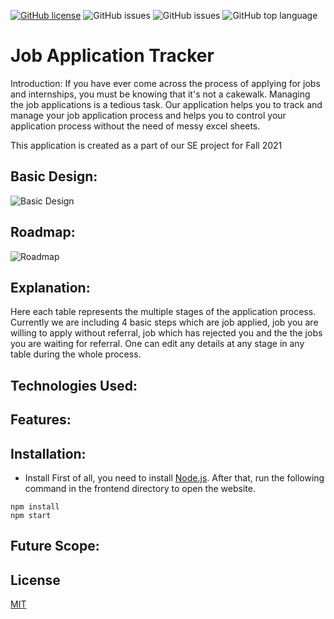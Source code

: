 [![GitHub license](https://img.shields.io/github/license/prithvish-doshi-17/application-tracking-system)](https://github.com/prithvish-doshi-17/application-tracking-system/blob/main/LICENSE)
![GitHub issues](https://img.shields.io/github/issues/prithvish-doshi-17/application-tracking-system)
![GitHub issues](https://img.shields.io/github/issues-closed/prithvish-doshi-17/application-tracking-system)
![GitHub top language](https://img.shields.io/github/languages/top/prithvish-doshi-17/application-tracking-system)

#      Job Application Tracker

Introduction:
If you have ever come across the process of applying for jobs and internships, you must be knowing that it's not a cakewalk. Managing the job applications is a tedious task. Our application helps you to track and manage your job application process and helps you to control your application process without the need of messy excel sheets.

This application is created as a part of our SE project for Fall 2021

## Basic Design:
![Basic Design](https://github.com/prithvish-doshi-17/application-tracking-system/blob/main/resources/Overall%20Design.PNG)

## Roadmap:
![Roadmap](https://github.com/prithvish-doshi-17/application-tracking-system/blob/main/resources/Roadmap.PNG)


## Explanation:
Here each table represents the multiple stages of the application process. Currently we are including 4 basic steps which are  job applied, job you are willing to apply without referral, job which has rejected you and the the jobs you are waiting for referral. One can edit any details at any stage in any table during the whole process. 

## Technologies Used:

## Features:

## Installation:
* Install
First of all, you need to install [Node.js](https://nodejs.org/en/). After that, run the following command in the frontend directory to open the website. 
```
npm install
npm start
```


## Future Scope:



## License
[MIT](https://choosealicense.com/licenses/mit/)

